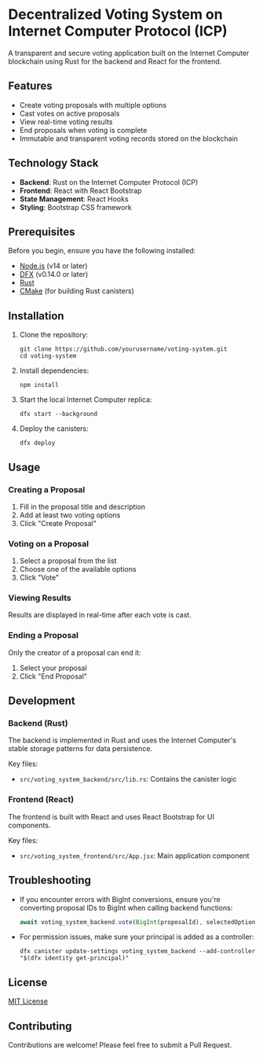 # Decentralized Voting System on Internet Computer Protocol (ICP)

A transparent and secure voting application built on the Internet Computer blockchain using Rust for the backend and React for the frontend.

## Features

- Create voting proposals with multiple options
- Cast votes on active proposals
- View real-time voting results
- End proposals when voting is complete
- Immutable and transparent voting records stored on the blockchain

## Technology Stack

- **Backend**: Rust on the Internet Computer Protocol (ICP)
- **Frontend**: React with React Bootstrap
- **State Management**: React Hooks
- **Styling**: Bootstrap CSS framework

## Prerequisites

Before you begin, ensure you have the following installed:
- [Node.js](https://nodejs.org/) (v14 or later)
- [DFX](https://internetcomputer.org/docs/current/developer-docs/build/install-upgrade-remove) (v0.14.0 or later)
- [Rust](https://www.rust-lang.org/tools/install)
- [CMake](https://cmake.org/download/) (for building Rust canisters)

## Installation

1. Clone the repository:
   ```
   git clone https://github.com/yourusername/voting-system.git
   cd voting-system
   ```

2. Install dependencies:
   ```
   npm install
   ```

3. Start the local Internet Computer replica:
   ```
   dfx start --background
   ```

4. Deploy the canisters:
   ```
   dfx deploy
   ```

## Usage

### Creating a Proposal

1. Fill in the proposal title and description
2. Add at least two voting options
3. Click "Create Proposal"

### Voting on a Proposal

1. Select a proposal from the list
2. Choose one of the available options
3. Click "Vote"

### Viewing Results

Results are displayed in real-time after each vote is cast.

### Ending a Proposal

Only the creator of a proposal can end it:
1. Select your proposal
2. Click "End Proposal"

## Development

### Backend (Rust)

The backend is implemented in Rust and uses the Internet Computer's stable storage patterns for data persistence.

Key files:
- `src/voting_system_backend/src/lib.rs`: Contains the canister logic

### Frontend (React)

The frontend is built with React and uses React Bootstrap for UI components.

Key files:
- `src/voting_system_frontend/src/App.jsx`: Main application component

## Troubleshooting

- If you encounter errors with BigInt conversions, ensure you're converting proposal IDs to BigInt when calling backend functions:
  ```javascript
  await voting_system_backend.vote(BigInt(proposalId), selectedOption);
  ```

- For permission issues, make sure your principal is added as a controller:
  ```
  dfx canister update-settings voting_system_backend --add-controller "$(dfx identity get-principal)"
  ```

## License

[MIT License](LICENSE)

## Contributing

Contributions are welcome! Please feel free to submit a Pull Request.
